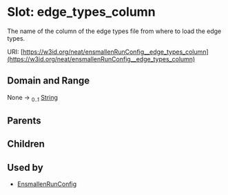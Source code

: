 
# Slot: edge_types_column


The name of the column of the edge types file from where to load the edge types.

URI: [https://w3id.org/neat/ensmallenRunConfig__edge_types_column](https://w3id.org/neat/ensmallenRunConfig__edge_types_column)


## Domain and Range

None &#8594;  <sub>0..1</sub> [String](types/String.md)

## Parents


## Children


## Used by

 * [EnsmallenRunConfig](EnsmallenRunConfig.md)
